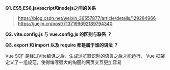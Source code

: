 
**Q1. ES5,ES6,javascript和nodejs之间的关系**
> https://blog.csdn.net/weixin_36557877/article/details/129284966
> https://juejin.cn/post/7137199692189794340

**Q2. vite.config.js 与 vue.config.js  的区别与联系 ？**

**Q3. export 和 import 以及 require 都是属于谁的语法 ？**

Vue SCF 是经过VIte编译之后，生成浏览器识别的语言之后才能运行，
Vue 框架定义了一组规范，使得编写强大的绚丽的网页交互更加容易